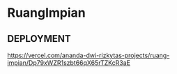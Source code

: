 # RuangImpian

## DEPLOYMENT

https://vercel.com/ananda-dwi-rizkytas-projects/ruang-impian/Dp79xWZR1szbt66qX65rTZKcR3aE

